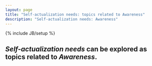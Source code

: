 ```yaml
---
layout: page
title: "Self-actualization needs: topics related to Awareness"
description: "Self-actualization needs: Awareness"
---
```

{% include JB/setup %}


## __*Self-actualization needs*__ can be explored as topics related to __*Awareness*__. 